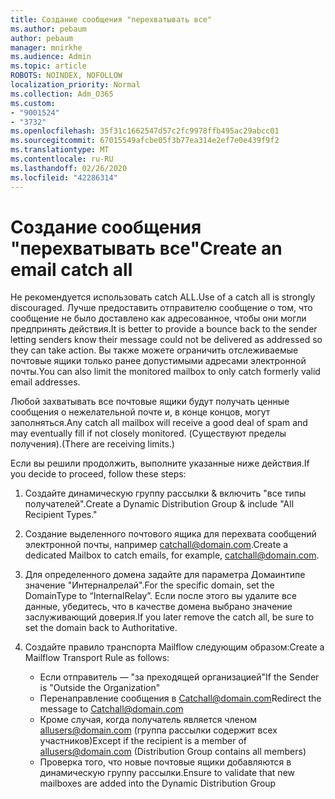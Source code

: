 ```yaml
---
title: Создание сообщения "перехватывать все"
ms.author: pebaum
author: pebaum
manager: mnirkhe
ms.audience: Admin
ms.topic: article
ROBOTS: NOINDEX, NOFOLLOW
localization_priority: Normal
ms.collection: Adm_O365
ms.custom:
- "9001524"
- "3732"
ms.openlocfilehash: 35f31c1662547d57c2fc9978ffb495ac29abcc01
ms.sourcegitcommit: 67015549afcbe05f3b77ea314e2ef7e0e439f9f2
ms.translationtype: MT
ms.contentlocale: ru-RU
ms.lasthandoff: 02/26/2020
ms.locfileid: "42286314"
---
```

# <a name="create-an-email-catch-all"></a><span data-ttu-id="31b60-102">Создание сообщения "перехватывать все"</span><span class="sxs-lookup"><span data-stu-id="31b60-102">Create an email catch all</span></span>

<span data-ttu-id="31b60-103">Не рекомендуется использовать catch ALL.</span><span class="sxs-lookup"><span data-stu-id="31b60-103">Use of a catch all is strongly discouraged.</span></span> <span data-ttu-id="31b60-104">Лучше предоставить отправителю сообщение о том, что сообщение не было доставлено как адресованное, чтобы они могли предпринять действия.</span><span class="sxs-lookup"><span data-stu-id="31b60-104">It is better to provide a bounce back to the sender letting senders know their message could not be delivered as addressed so they can take action.</span></span> <span data-ttu-id="31b60-105">Вы также можете ограничить отслеживаемые почтовые ящики только ранее допустимыми адресами электронной почты.</span><span class="sxs-lookup"><span data-stu-id="31b60-105">You can also limit the monitored mailbox to only catch formerly valid email addresses.</span></span> 

<span data-ttu-id="31b60-106">Любой захватывать все почтовые ящики будут получать ценные сообщения о нежелательной почте и, в конце концов, могут заполняться.</span><span class="sxs-lookup"><span data-stu-id="31b60-106">Any catch all mailbox will receive a good deal of spam and may eventually fill if not closely monitored.</span></span> <span data-ttu-id="31b60-107">(Существуют пределы получения).</span><span class="sxs-lookup"><span data-stu-id="31b60-107">(There are receiving limits.)</span></span> 

<span data-ttu-id="31b60-108">Если вы решили продолжить, выполните указанные ниже действия.</span><span class="sxs-lookup"><span data-stu-id="31b60-108">If you decide to proceed, follow these steps:</span></span>

1. <span data-ttu-id="31b60-109">Создайте динамическую группу рассылки & включить "все типы получателей".</span><span class="sxs-lookup"><span data-stu-id="31b60-109">Create a Dynamic Distribution Group & include "All Recipient Types."</span></span>

2. <span data-ttu-id="31b60-110">Создание выделенного почтового ящика для перехвата сообщений электронной почты, например catchall@domain.com.</span><span class="sxs-lookup"><span data-stu-id="31b60-110">Create a dedicated Mailbox to catch emails, for example, catchall@domain.com.</span></span>

3. <span data-ttu-id="31b60-111">Для определенного домена задайте для параметра Домаинтипе значение "Интерналрелай".</span><span class="sxs-lookup"><span data-stu-id="31b60-111">For the specific domain, set the DomainType to “InternalRelay”.</span></span> <span data-ttu-id="31b60-112">Если после этого вы удалите все данные, убедитесь, что в качестве домена выбрано значение заслуживающий доверия.</span><span class="sxs-lookup"><span data-stu-id="31b60-112">If you later remove the catch all, be sure to set the domain back to Authoritative.</span></span>

4. <span data-ttu-id="31b60-113">Создайте правило транспорта Mailflow следующим образом:</span><span class="sxs-lookup"><span data-stu-id="31b60-113">Create a Mailflow Transport Rule as follows:</span></span>

    - <span data-ttu-id="31b60-114">Если отправитель — "за преходящей организацией"</span><span class="sxs-lookup"><span data-stu-id="31b60-114">If the Sender is "Outside the Organization"</span></span>
    - <span data-ttu-id="31b60-115">Перенаправление сообщения в Catchall@domain.com</span><span class="sxs-lookup"><span data-stu-id="31b60-115">Redirect the message to Catchall@domain.com</span></span>
    - <span data-ttu-id="31b60-116">Кроме случая, когда получатель является членом allusers@domain.com (группа рассылки содержит всех участников)</span><span class="sxs-lookup"><span data-stu-id="31b60-116">Except if the recipient is a member of allusers@domain.com (Distribution Group contains all members)</span></span>
    - <span data-ttu-id="31b60-117">Проверка того, что новые почтовые ящики добавляются в динамическую группу рассылки.</span><span class="sxs-lookup"><span data-stu-id="31b60-117">Ensure to validate that new mailboxes are added into the Dynamic Distribution Group</span></span>
